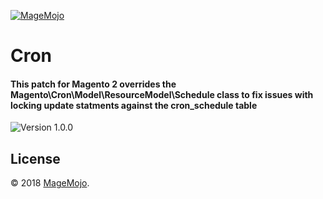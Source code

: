 [![MageMojo](https://magetalk.com/wp-content/uploads/2017/11/q7xJZaM5TImMN7mUIb0c.png)](https://magemojo.com/)

# Cron
#### This patch for Magento 2 overrides the Magento\Cron\Model\ResourceModel\Schedule class to fix issues with locking update statments against the cron_schedule table

![Version 1.0.0](https://img.shields.io/badge/Version-1.0.0-green.svg)



## License

© 2018 [MageMojo](https://magemojo.com/).
